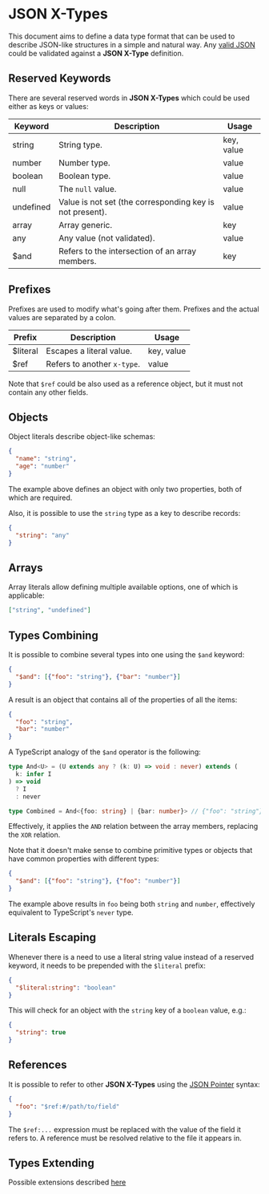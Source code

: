 # JSON X-Types

This document aims to define a data type format that can be used to describe JSON-like structures in a simple and natural way.
Any [valid JSON](https://www.json.org/) could be validated against a **JSON X-Type** definition.

## Reserved Keywords

There are several reserved words in **JSON X-Types** which could be used either as keys or values:

| Keyword   | Description                                              | Usage      |
| --------- | -------------------------------------------------------- | ---------- |
| string    | String type.                                             | key, value |
| number    | Number type.                                             | value      |
| boolean   | Boolean type.                                            | value      |
| null      | The `null` value.                                        | value      |
| undefined | Value is not set (the corresponding key is not present). | value      |
| array     | Array generic.                                           | key        |
| any       | Any value (not validated).                               | value      |
| $and      | Refers to the intersection of an array members.          | key        |

## Prefixes

Prefixes are used to modify what's going after them. Prefixes and the actual values are separated by a colon.

| Prefix   | Description                 | Usage      |
| -------- | --------------------------- | ---------- |
| $literal | Escapes a literal value.    | key, value |
| $ref     | Refers to another `x-type`. | value      |

Note that `$ref` could be also used as a reference object, but it must not contain any other fields.

## Objects

Object literals describe object-like schemas:

```json
{
  "name": "string",
  "age": "number"
}
```

The example above defines an object with only two properties, both of which are required.

Also, it is possible to use the `string` type as a key to describe records:

```json
{
  "string": "any"
}
```

<!-- TODO: consider validating tuples as objects with integer-like keys, e.g.:

```json
{
  "0": "number",
  "1": "number"
}
```
-->

## Arrays

Array literals allow defining multiple available options, one of which is applicable:

```json
["string", "undefined"]
```

## Types Combining

It is possible to combine several types into one using the `$and` keyword:

```json
{
  "$and": [{"foo": "string"}, {"bar": "number"}]
}
```

A result is an object that contains all of the properties of all the items:

```json
{
  "foo": "string",
  "bar": "number"
}
```

A TypeScript analogy of the `$and` operator is the following:

```ts
type And<U> = (U extends any ? (k: U) => void : never) extends (
  k: infer I
) => void
  ? I
  : never

type Combined = And<{foo: string} | {bar: number}> // {"foo": "string"} & {"bar": "number"} ≡ {"foo": "string", "bar": "number"}
```

Effectively, it applies the `AND` relation between the array members, replacing the `XOR` relation.

Note that it doesn't make sense to combine primitive types or objects that have common properties with different types:

```json
{
  "$and": [{"foo": "string"}, {"foo": "number"}]
}
```

The example above results in `foo` being both `string` and `number`, effectively equivalent to TypeScript's `never` type.

## Literals Escaping

Whenever there is a need to use a literal string value instead of a reserved keyword, it needs to be prepended with the `$literal` prefix:

```json
{
  "$literal:string": "boolean"
}
```

This will check for an object with the `string` key of a `boolean` value, e.g.:

```json
{
  "string": true
}
```

## References

It is possible to refer to other **JSON X-Types** using the [JSON Pointer](https://datatracker.ietf.org/doc/html/rfc6901) syntax:

```json
{
  "foo": "$ref:#/path/to/field"
}
```

The `$ref:...` expression must be replaced with the value of the field it refers to.
A reference must be resolved relative to the file it appears in.

<!--
## Json Type

Represents any valid JSON.

Q: Is there a real need to have both `any` and `json`? What else apart from JSON could be in any and still it is valid? `{array: "undefined"}`?
Anyway, it could be described in terms of **JSON X-Types** as the following:

```json
[
  "string",
  "number",
  "boolean",
  null,
  {"string": "$ref:#/"},
  {"array": "$ref:#/"}
]
```
-->

## Types Extending

Possible extensions described [here](./extensions.md)
